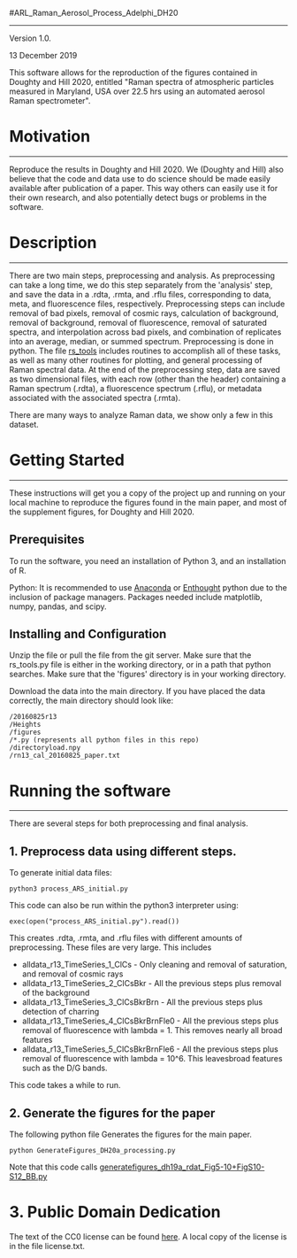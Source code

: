 

#ARL_Raman_Aerosol_Process_Adelphi_DH20



---

Version 1.0.

13 December 2019

This software allows for the reproduction of the figures contained in Doughty and Hill 2020, entitled "Raman spectra of atmospheric particles measured in Maryland, USA over 22.5 hrs using an automated aerosol Raman spectrometer". 



# Motivation

---

Reproduce the results in Doughty and Hill 2020. We (Doughty and Hill) also believe that the code and data use to do science should be made easily available after publication of a paper. This way others can easily use it for their own research, and also potentially detect bugs or problems in the software.

# Description 

---

There are two main steps, preprocessing and analysis. As preprocessing can take a long time, we do this step separately from the 'analysis' step, and save the data in a .rdta, .rmta, and .rflu files, corresponding to data, meta, and fluorescence files, respectively. Preprocessing steps can include removal of bad pixels, removal of cosmic rays, calculation of background, removal of background, removal of fluorescence, removal of saturated spectra, and interpolation across bad pixels, and combination of replicates into an average, median, or summed spectrum. Preprocessing is done in python.  The file [rs_tools](rs_tools.py) includes routines to accomplish all of these tasks, as well as many other routines for plotting, and general processing of Raman spectral data. At the end of the preprocessing step, data are saved as two dimensional files, with each row (other than the header) containing a Raman spectrum (.rdta), a fluorescence spectrum (.rflu), or metadata associated with the associated spectra (.rmta).

There are many ways to analyze Raman data, we show only a few in this dataset. 

# Getting Started

---

These instructions will get you a copy of the project up and running on your local machine to reproduce the figures found in the main paper, and most of the supplement figures, for Doughty and Hill 2020.

## Prerequisites

To run the software, you need an installation of Python 3, and an installation of R. 

Python: It is recommended to use [Anaconda](https://www.anaconda.com/distribution/) or [Enthought](https://store.enthought.com/downloads/) python due to the inclusion of package managers. Packages needed include matplotlib, numpy, pandas, and scipy. 


## Installing and Configuration

Unzip the file or pull the file from the git server. Make sure that the rs_tools.py file is either in the working directory, or in a path that python searches. Make sure that the 'figures' directory is in your working directory. 

Download the data into the main directory. If you have placed the data correctly, the main directory should look like:
```
/20160825r13
/Heights
/figures
/*.py (represents all python files in this repo)
/directoryload.npy
/rn13_cal_20160825_paper.txt
```

# Running the software

---

There are several steps for both preprocessing and final analysis.

## 1. Preprocess data using different steps.


To generate initial data files:
```
python3 process_ARS_initial.py

```
This code can also be run within the python3 interpreter using:

```
exec(open("process_ARS_initial.py").read())

```
This creates .rdta, .rmta, and .rflu files with different amounts of preprocessing. These files are very large. This includes 

  - alldata_r13_TimeSeries_1_ClCs - Only cleaning and removal of saturation, and removal of cosmic rays 
  - alldata_r13_TimeSeries_2_ClCsBkr - All the previous steps plus removal of the background
  - alldata_r13_TimeSeries_3_ClCsBkrBrn - All the previous steps plus detection of charring
  - alldata_r13_TimeSeries_4_ClCsBkrBrnFle0 - All the previous steps plus removal of fluorescence with lambda = 1. This removes nearly all broad features 
  - alldata_r13_TimeSeries_5_ClCsBkrBrnFle6 - All the previous steps plus removal of fluorescence with lambda = 10^6. This leavesbroad features such as the D/G bands. 
  
This code takes a while to run.


## 2. Generate the figures for the paper

The following python file Generates the figures for the main paper. 

```
python GenerateFigures_DH20a_processing.py
```

Note that this code calls [generatefigures_dh19a_rdat_Fig5-10+FigS10-S12_BB.py](generatefigures_dh19a_rdat_Fig5-10+FigS10-S12_BB.py)

# 3. Public Domain Dedication

The text of the CC0 license can be found [here](https://creativecommons.org/publicdomain/zero/1.0/legalcode.txt). A local copy of the license is in the file license.txt.
